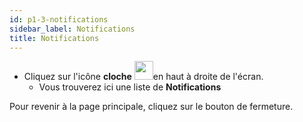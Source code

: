 ```yaml
---
id: p1-3-notifications
sidebar_label: Notifications
title: Notifications
---
```


- Cliquez sur l'icône **cloche** <img src="/assets/notification.png" width="30px" alt="" />en haut à droite de l'écran.
  - Vous trouverez ici une liste de **Notifications**
 
Pour revenir à la page principale, cliquez sur le bouton de fermeture.